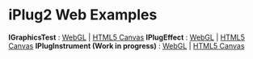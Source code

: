 # iPlug2 Web Examples


**IGraphicsTest** : [WebGL](https://iplug2.github.io/webgl/IGraphicsTest/) | [HTML5 Canvas](https://iplug2.github.io/canvas/IGraphicsTest/)
**IPlugEffect** : [WebGL](https://iplug2.github.io/webgl/IPlugEffect/) | [HTML5 Canvas]()
**IPlugInstrument (Work in progress)** : [WebGL](https://iplug2.github.io/webgl/IPlugInstrument/) | [HTML5 Canvas](https://iplug2.github.io/canvas/IPlugInstrument/)
